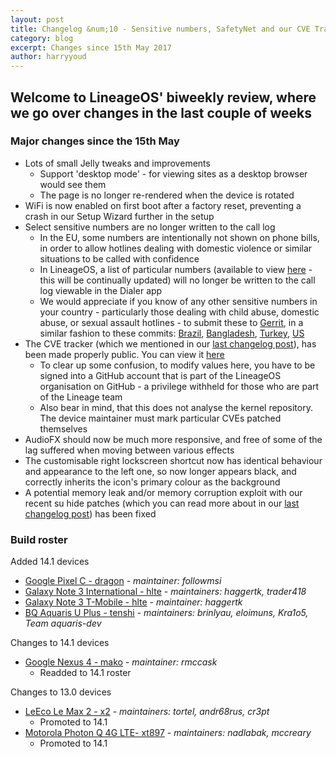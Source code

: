 ```yaml
---
layout: post
title: Changelog &num;10 - Sensitive numbers, SafetyNet and our CVE Tracker
category: blog
excerpt: Changes since 15th May 2017
author: harryyoud
---
```


## Welcome to LineageOS' biweekly review, where we go over changes in the last couple of weeks

### Major changes since the 15th May

* Lots of small Jelly tweaks and improvements
  * Support 'desktop mode' - for viewing sites as a desktop browser would see them
  * The page is no longer re-rendered when the device is rotated
* WiFi is now enabled on first boot after a factory reset, preventing a crash in our Setup Wizard further in the setup
* Select sensitive numbers are no longer written to the call log
  * In the EU, some numbers are intentionally not shown on phone bills, in order to allow hotlines dealing with domestic violence or similar situations to be called with confidence
  * In LineageOS, a list of particular numbers (available to view [here](https://github.com/LineageOS/android_vendor_cm/blob/cm-14.1/prebuilt/common/etc/sensitive_pn.xml) - this will be continually updated) will no longer be written to the call log viewable in the Dialer app
  * We would appreciate if you know of any other sensitive numbers in your country - particularly those dealing with child abuse, domestic abuse, or sexual assault hotlines - to submit these to [Gerrit](https://review.lineageos.org), in a similar fashion to these commits: [Brazil](https://review.lineageos.org/174954), [Bangladesh](https://review.lineageos.org/175114), [Turkey](https://review.lineageos.org/175119), [US](https://review.lineageos.org/175115)
* The CVE tracker (which we mentioned in our [last changelog post](https://lineageos.org/Changelog-9/)), has been made properly public. You can view it [here](https://cve.lineageos.org)
  * To clear up some confusion, to modify values here, you have to be signed into a GitHub account that is part of the LineageOS organisation on GitHub - a privilege withheld for those who are part of the Lineage team
  * Also bear in mind, that this does not analyse the kernel repository. The device maintainer must mark particular CVEs patched themselves
* AudioFX should now be much more responsive, and free of some of the lag suffered when moving between various effects
* The customisable right lockscreen shortcut now has identical behaviour and appearance to the left one, so now longer appears black, and correctly inherits the icon's primary colour as the background
* A potential memory leak and/or memory corruption exploit with our recent su hide patches (which you can read more about in our [last changelog post](https://lineageos.org/Changelog-9/)) has been fixed

### Build roster

Added 14.1 devices

* [Google Pixel C - dragon](https://wiki.lineageos.org/devices/dragon) - _maintainer: followmsi_
* [Galaxy Note 3 International - hlte](https://wiki.lineageos.org/device/hlte) - _maintainers: haggertk, trader418_
* [Galaxy Note 3 T-Mobile - hlte](https://wiki.lineageos.org/device/hltetmo) - _maintainer: haggertk_
* [BQ Aquaris U Plus - tenshi](https://wiki.lineageos.org/devices/tenshi) - _maintainers: brinlyau, eloimuns, Kra1o5, Team aquaris-dev_

Changes to 14.1 devices

* [Google Nexus 4 - mako](https://wiki.lineageos.org/devices/mako) - _maintainer: rmccask_
  * Readded to 14.1 roster

Changes to 13.0 devices

* [LeEco Le Max 2 - x2](https://wiki.lineageos.org/devices/x2) - _maintainers: tortel, andr68rus, cr3pt_
  * Promoted to 14.1
* [Motorola Photon Q 4G LTE- xt897](https://wiki.lineageos.org/devices/xt897) - _maintainers: nadlabak, mccreary_
  * Promoted to 14.1
